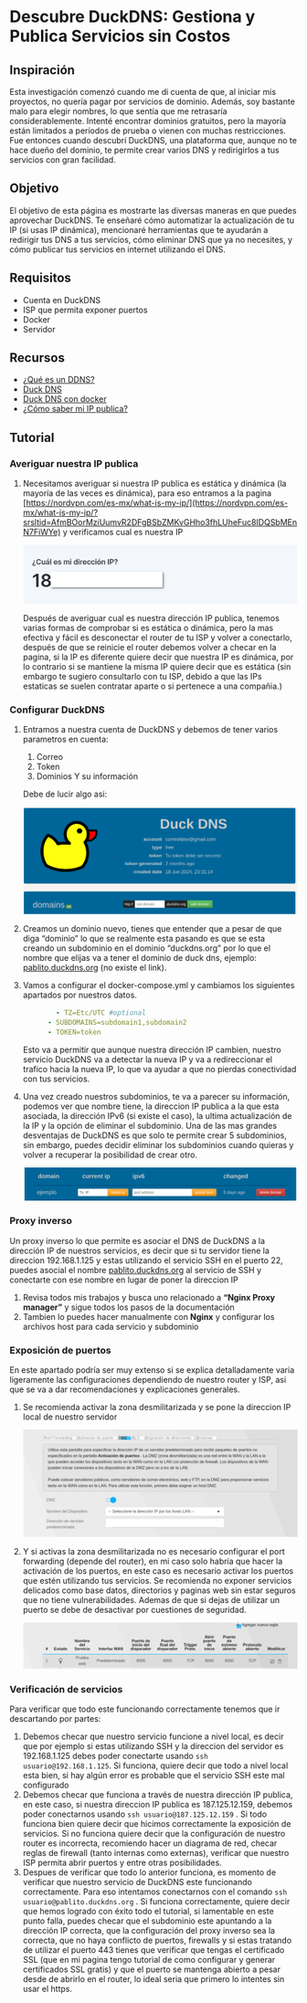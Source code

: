 # Descubre DuckDNS: Gestiona y Publica Servicios sin Costos

## Inspiración

Esta investigación comenzó cuando me di cuenta de que, al iniciar mis proyectos, no quería pagar por servicios de dominio. Además, soy bastante malo para elegir nombres, lo que sentía que me retrasaría considerablemente. Intenté encontrar dominios gratuitos, pero la mayoría están limitados a períodos de prueba o vienen con muchas restricciones. Fue entonces cuando descubrí DuckDNS, una plataforma que, aunque no te hace dueño del dominio, te permite crear varios DNS y redirigirlos a tus servicios con gran facilidad.

## Objetivo

El objetivo de esta página es mostrarte las diversas maneras en que puedes aprovechar DuckDNS. Te enseñaré cómo automatizar la actualización de tu IP (si usas IP dinámica), mencionaré herramientas que te ayudarán a redirigir tus DNS a tus servicios, cómo eliminar DNS que ya no necesites, y cómo publicar tus servicios en internet utilizando el DNS.

## Requisitos

- Cuenta en DuckDNS
- ISP que permita exponer puertos
- Docker
- Servidor

## Recursos

- [¿Qué es un DDNS?](https://www.accessq.com.mx/que-es-dns-dinamico/)
- [Duck DNS](https://www.duckdns.org/faqs.jsp)
- [Duck DNS con docker](https://hub.docker.com/r/linuxserver/duckdns)
- [¿Cómo saber mi IP publica?](https://nordvpn.com/es-mx/what-is-my-ip/)

## Tutorial

### Averiguar nuestra IP publica

1. Necesitamos averiguar si nuestra IP publica es estática y dinámica (la mayoría de las veces es dinámica), para eso entramos a la pagina [https://nordvpn.com/es-mx/what-is-my-ip/](https://nordvpn.com/es-mx/what-is-my-ip/?srsltid=AfmBOorMziUumvR2DFgBSbZMKvGHho3fhLUheFuc8IDQSbMEnN7FiWYe) y verificamos cual es nuestra IP 
    
    ![image.png](Imagenes/image.png)
    
    Después de averiguar cual es nuestra dirección IP publica, tenemos varias formas de comprobar si es estática o dinámica, pero la mas efectiva y fácil es desconectar el router de tu ISP y volver a conectarlo, después de que se reinicie el router debemos volver a checar en la pagina, si la IP es diferente quiere decir que nuestra IP es dinámica, por lo contrario si se mantiene la misma IP quiere decir que es estática (sin embargo te sugiero consultarlo con tu ISP, debido a que las IPs estaticas se suelen contratar aparte o si pertenece a una compañia.)
    

### Configurar DuckDNS

1. Entramos a nuestra cuenta de DuckDNS y debemos de tener varios parametros en cuenta:
    1. Correo
    2. Token
    3. Dominios Y su información
    
    Debe de lucir algo asi:
    
    ![image.png](Imagenes/image%201.png)
    
2. Creamos un dominio nuevo, tienes que entender que a pesar de que diga “dominio” lo que se realmente esta pasando es que se esta creando un subdominio en el dominio “duckdns.org” por lo que el nombre que elijas va a tener el dominio de duck dns, ejemplo: [pablito.duckdns.org](http://pablito.duckdns.org) (no existe el link). 
3. Vamos a configurar el docker-compose.yml y cambiamos los siguientes apartados por nuestros datos.
    
    ```yaml
    	    - TZ=Etc/UTC #optional
          - SUBDOMAINS=subdomain1,subdomain2
          - TOKEN=token
    ```
    
    Esto va a permitir que aunque nuestra dirección IP cambien, nuestro servicio DuckDNS va a detectar la nueva IP y va a redireccionar el trafico hacia la nueva  IP, lo que va ayudar a que no pierdas conectividad con tus servicios.
    
4. Una vez creado nuestros subdominios, te va a parecer su información, podemos ver que nombre tiene, la direccion IP publica a la que esta asociada, la dirección IPv6 (si existe el caso), la ultima actualización de la IP y la opción de eliminar el subdominio. Una de las mas grandes desventajas de DuckDNS es que solo te permite crear 5 subdominios, sin embargo, puedes decidir eliminar los subdominios cuando quieras y volver a recuperar la posibilidad de crear otro. 
    
    ![image.png](Imagenes/image%202.png)
    

### Proxy inverso

Un proxy inverso lo que permite es asociar el DNS de DuckDNS a la dirección IP de nuestros servicios, es decir que si tu servidor tiene la direccion 192.168.1.125 y estas utilizando el servicio SSH en el puerto 22, puedes asocial el nombre [pablito.duckdns.org](http://pablito.duckdns.org) al servicio de SSH y conectarte con ese nombre en lugar de poner la direccion IP

1. Revisa todos mis trabajos y busca uno relacionado a **“Nginx Proxy manager”** y sigue todos los pasos de la documentación
2. Tambien lo puedes hacer manualmente con **Nginx** y configurar los archivos host para cada servicio y subdominio 

### Exposición de puertos

En este apartado podría ser muy extenso si se explica detalladamente varia ligeramente las configuraciones dependiendo de nuestro router y ISP, asi que se va a dar recomendaciones y explicaciones generales.

1. Se recomienda activar la zona desmilitarizada y se pone la direccion IP local de nuestro servidor 
    
    ![image.png](Imagenes/image%203.png)
    
2. Y si activas la zona desmilitarizada no es necesario configurar el port forwarding (depende del router), en mi caso solo habría que hacer la activación de los puertos, en este caso es necesario activar los puertos que estén utilizando tus servicios. Se recomienda no exponer servicios delicados como base datos, directorios y paginas web sin estar seguros que no tiene vulnerabilidades. Ademas de que si dejas de utilizar un puerto se debe de desactivar por cuestiones de seguridad.
    
    ![image.png](Imagenes/image%204.png)
    

### Verificación de servicios

Para verificar que todo este funcionando correctamente tenemos que ir descartando por partes:

1. Debemos checar que nuestro servicio funcione a nivel local, es decir que por ejemplo si estas utilizando SSH y la direccion del servidor es 192.168.1.125 debes poder conectarte usando `ssh usuario@192.168.1.125`. Si funciona, quiere decir que todo a nivel local esta bien, si hay algún error es probable que el servicio SSH este mal configurado
2. Debemos checar que funciona a través de nuestra dirección IP publica, en este caso, si nuestra direccion IP publica es 187.125.12.159, debemos poder conectarnos usando `ssh usuario@187.125.12.159` . Si todo funciona bien quiere decir que hicimos correctamente la exposición de servicios. Si no funciona quiere decir que la configuración de nuestro router es incorrecta, recomiendo hacer un diagrama de red, checar reglas de firewall (tanto internas como externas), verificar que nuestro ISP permita abrir puertos y entre otras posibilidades.
3. Despues de verificar que todo lo anterior funciona,  es momento de verificar que nuestro servicio de DuckDNS este funcionando correctamente. Para eso intentamos conectarnos con el comando `ssh usuario@pablito.duckdns.org` . Si funciona correctamente, quiere decir que hemos logrado con éxito todo el tutorial, si lamentable en este punto falla, puedes checar que el subdominio este apuntando a la dirección IP correcta, que la configuración del proxy inverso sea la correcta, que no haya conflicto de puertos, firewalls y si estas tratando de utilizar el puerto 443 tienes que verificar que tengas el certificado SSL (que en mi pagina tengo tutorial de como configurar y generar certificados SSL gratis) y que el puerto se mantenga abierto a pesar desde de abrirlo en el router, lo ideal seria que primero lo intentes sin usar el https.
